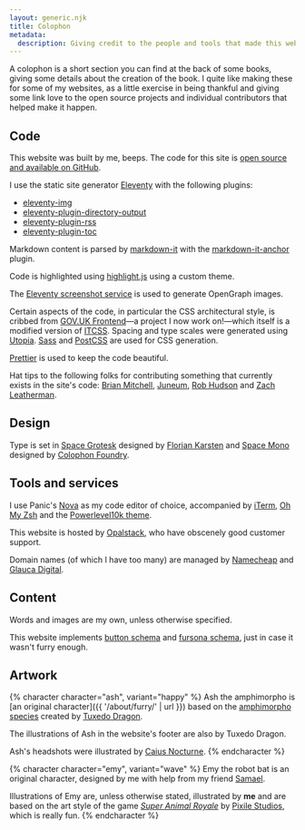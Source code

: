 ```yaml
---
layout: generic.njk
title: Colophon
metadata:
  description: Giving credit to the people and tools that made this website possible.
---
```


A colophon is a short section you can find at the back of some books, giving some details about the creation of the book. I quite like making these for some of my websites, as a little exercise in being thankful and giving some link love to the open source projects and individual contributors that helped make it happen.

## Code

This website was built by me, beeps. The code for this site is [open source and available on GitHub](https://github.com/querkmachine/beeps.website).

I use the static site generator [Eleventy](http://11ty.dev) with the following plugins:

- [eleventy-img](https://github.com/11ty/eleventy-img)
- [eleventy-plugin-directory-output](https://github.com/11ty/eleventy-plugin-directory-output)
- [eleventy-plugin-rss](https://github.com/11ty/eleventy-plugin-rss)
- [eleventy-plugin-toc](https://github.com/jdsteinbach/eleventy-plugin-toc)

Markdown content is parsed by [markdown-it](https://github.com/markdown-it/markdown-it) with the [markdown-it-anchor](https://github.com/valeriangalliat/markdown-it-anchor) plugin.

Code is highlighted using [highlight.js](https://highlightjs.org/) using a custom theme.

The [Eleventy screenshot service](https://www.11ty.dev/docs/services/screenshots/) is used to generate OpenGraph images.

Certain aspects of the code, in particular the CSS architectural style, is cribbed from [GOV.UK Frontend](https://github.com/alphagov/govuk-frontend)—a project I now work on!—which itself is a modified version of [ITCSS](https://itcss.io). Spacing and type scales were generated using [Utopia](https://utopia.fyi). [Sass](https://sass-lang.com/) and [PostCSS](https://postcss.org) are used for CSS generation.

[Prettier](https://prettier.io/) is used to keep the code beautiful.

Hat tips to the following folks for contributing something that currently exists in the site's code: [Brian Mitchell](https://brianm.me/posts/eleventy-redirect-from/), [Juneum](https://juneum.com/articles/eleventy-drafts/), [Rob Hudson](https://rob.cogit8.org/posts/2020-10-28-simple-11ty-cache-busting/) and [Zach Leatherman](https://www.zachleat.com/web/automatic-opengraph/).

## Design

Type is set in [Space Grotesk](https://fonts.google.com/specimen/Space+Grotesk) designed by [Florian Karsten](https://floriankarsten.com/) and [Space Mono](https://fonts.google.com/specimen/Space+Mono) designed by [Colophon Foundry](https://www.colophon-foundry.org/).

## Tools and services

I use Panic's [Nova](http://nova.app) as my code editor of choice, accompanied by [iTerm](https://iterm2.com/), [Oh My Zsh](https://ohmyz.sh/) and the [Powerlevel10k theme](https://github.com/romkatv/powerlevel10k).

This website is hosted by [Opalstack](http://opalstack.com/), who have obscenely good customer support.

Domain names (of which I have too many) are managed by [Namecheap](https://www.namecheap.com/) and [Glauca Digital](https://glauca.digital/).

## Content

Words and images are my own, unless otherwise specified.

This website implements [button schema](https://codeberg.org/LunarEclipse/well-known-button) and [fursona schema](https://github.com/theHedgehog0/fursona-schema), just in case it wasn't furry enough.

## Artwork

{% character character="ash", variant="happy" %}
Ash the amphimorpho is [an original character]({{ '/about/furry/' | url }}) based on the [amphimorpho species](https://amphimorpho.carrd.co/) created by [Tuxedo Dragon](https://tuxedodragon.neocities.org/).

The illustrations of Ash in the website's footer are also by Tuxedo Dragon.

Ash's headshots were illustrated by [Caius Nocturne](https://nocturne.works/).
{% endcharacter %}

{% character character="emy", variant="wave" %}
Emy the robot bat is an original character, designed by me with help from my friend [Samael](https://samaelbretondragon.carrd.co/).

Illustrations of Emy are, unless otherwise stated, illustrated by **me** and are based on the art style of the game _[Super Animal Royale](https://animalroyale.com)_ by [Pixile Studios](https://pixilestudios.com), which is really fun.
{% endcharacter %}
